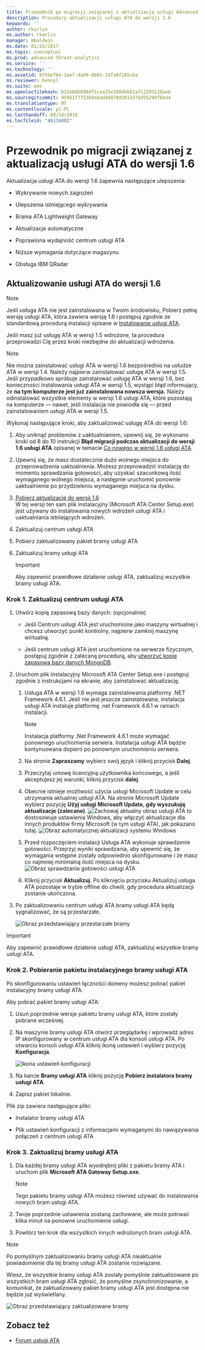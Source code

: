 ```yaml
---
title: Przewodnik po migracji związanej z aktualizacją usługi Advanced Threat Analytics do wersji 1.6 | Dokumentacja firmy Microsoft
description: Procedury aktualizacji usługi ATA do wersji 1.6
keywords: ''
author: rkarlin
ms.author: rkarlin
manager: mbaldwin
ms.date: 01/23/2017
ms.topic: conceptual
ms.prod: advanced-threat-analytics
ms.service: ''
ms.technology: ''
ms.assetid: 0756ef64-3aef-4a69-8981-24fa8f285c6a
ms.reviewer: bennyl
ms.suite: ems
ms.openlocfilehash: b32e8db898df1cea25e3d8dbb61a7c2293128aeb
ms.sourcegitcommit: 959b1f7753b9a8ad94870d2014376d55296fbbd4
ms.translationtype: MT
ms.contentlocale: pl-PL
ms.lasthandoff: 09/18/2018
ms.locfileid: "46134002"
---
```

# <a name="ata-update-to-16-migration-guide"></a>Przewodnik po migracji związanej z aktualizacją usługi ATA do wersji 1.6
Aktualizacja usługi ATA do wersji 1.6 zapewnia następujące ulepszenia:

-   Wykrywanie nowych zagrożeń

-   Ulepszenia istniejącego wykrywania

-   Brama ATA Lightweight Gateway

-   Aktualizacje automatyczne

-   Poprawiona wydajność centrum usługi ATA

-   Niższe wymagania dotyczące magazynu

-   Obsługa IBM QRadar

## <a name="updating-ata-to-version-16"></a>Aktualizowanie usługi ATA do wersji 1.6
> [!NOTE] 
> Jeśli usługa ATA nie jest zainstalowana w Twoim środowisku, Pobierz pełną wersję usługi ATA, która zawiera wersję 1.6 i postępuj zgodnie ze standardową procedurą instalacji opisane w [Instalowanie usługi ATA](install-ata-step1.md).

Jeśli masz już usługę ATA w wersji 1.5 wdrożone, ta procedura przeprowadzi Cię przez kroki niezbędne do aktualizacji wdrożenia.

> [!NOTE] 
> Nie można zainstalować usługi ATA w wersji 1.6 bezpośrednio na usłudze ATA w wersji 1.4. Należy najpierw zainstalować usługę ATA w wersji 1.5. Jeśli przypadkowo spróbuje zainstalować usługę ATA w wersji 1.6, bez konieczności instalowania usługi ATA w wersji 1.5, wystąpi błąd informujący, że **na tym komputerze jest już zainstalowana nowsza wersja.** Należy odinstalować wszystkie elementy w wersji 1.6 usługi ATA, które pozostają na komputerze — nawet, jeśli instalacja nie powiodła się — przed zainstalowaniem usługi ATA w wersji 1.5.

Wykonaj następujące kroki, aby zaktualizować usługę ATA do wersji 1.6:

1. Aby uniknąć problemów z uaktualnianiem, upewnij się, że wykonano kroki od 8 do 10 instrukcji **Błąd migracji podczas aktualizacji do wersji 1.6 usługi ATA** opisanej w temacie [Co nowego w wersji 1.6 usługi ATA](whats-new-version-1.6.md).
2. Upewnij się, że masz dostatecznie dużo wolnego miejsca do przeprowadzenia uaktualnienia. Możesz przeprowadzić instalację do momentu sprawdzania gotowości, aby uzyskać szacunkową ilość wymaganego wolnego miejsca, a następnie uruchomić ponownie uaktualnienie po przydzieleniu wymaganego miejsca na dysku.
1.  [Pobierz aktualizację do wersji 1.6](http://www.microsoft.com/evalcenter/evaluate-microsoft-advanced-threat-analytics)<br>
W tej wersji ten sam plik instalacyjny (Microsoft ATA Center Setup.exe) jest używany do instalowania nowych wdrożeń usługi ATA i uaktualniania istniejących wdrożeń.

2.  Zaktualizuj centrum usługi ATA

3.  Pobierz zaktualizowany pakiet bramy usługi ATA

4.  Zaktualizuj bramy usługi ATA

    > [!IMPORTANT]
    > Aby zapewnić prawidłowe działanie usługi ATA, zaktualizuj wszystkie bramy usługi ATA.

### <a name="step-1-update-the-ata-center"></a>Krok 1. Zaktualizuj centrum usługi ATA

1.  Utwórz kopię zapasową bazy danych: (opcjonalnie)

    -   Jeśli Centrum usługi ATA jest uruchomione jako maszyny wirtualnej i chcesz utworzyć punkt kontrolny, najpierw zamknij maszynę wirtualną.

    -   Jeśli centrum usługi ATA jest uruchomione na serwerze fizycznym, postępuj zgodnie z zalecaną procedurą, aby [utworzyć kopię zapasową bazy danych MongoDB](https://docs.mongodb.org/manual/core/backups/).

2.  Uruchom plik instalacyjny Microsoft ATA Center Setup.exe i postępuj zgodnie z instrukcjami na ekranie, aby zainstalować aktualizację.

    1.  Usługa ATA w wersji 1.6 wymaga zainstalowania platformy .NET Framework 4.6.1. Jeśli nie jest jeszcze zainstalowana, instalacja usługi ATA instaluje platformę .net Framework 4.6.1 w ramach instalacji.
    
        > [!NOTE] 
        > Instalacja platformy .Net Framework 4.6.1 może wymagać ponownego uruchomienia serwera. Instalacja usługi ATA będzie kontynuowana dopiero po ponownym uruchomieniu serwera.
    
    2.  Na stronie **Zapraszamy** wybierz swój język i kliknij przycisk **Dalej**.

    3.  Przeczytaj umowę licencyjną użytkownika końcowego, a jeśli akceptujesz jej warunki, kliknij przycisk **dalej**.

    4.  Obecnie istnieje możliwość użycia usługi Microsoft Update w celu utrzymania aktualnej usługi ATA.  Na stronie Microsoft Update wybierz pozycję **Użyj usługi Microsoft Update, gdy wyszukuję aktualizacje (zalecane)**.
    ![Zachowaj aktualny obraz usługi ATA](media/ata_ms_update.png) to dostosowuje ustawienia Windows, aby włączyć aktualizacje dla innych produktów firmy Microsoft (w tym usługi ATA), jak pokazano tutaj. 
     ![Obraz automatycznej aktualizacji systemu Windows](media/ata_installupdatesautomatically.png)

    5.  Przed rozpoczęciem instalacji Usługa ATA wykonuje sprawdzenie gotowości. Przejrzyj wyniki sprawdzania, aby upewnić się, że wymagania wstępne zostały odpowiednio skonfigurowane i że masz co najmniej minimalną ilość miejsca na dysku. 
    ![Obraz sprawdzania gotowości usługi ATA](media/ata_install_readinesschecks.png)

    6.  Kliknij przycisk **Aktualizuj**. Po kliknięciu przycisku Aktualizuj usługa ATA pozostaje w trybie offline do chwili, gdy procedura aktualizacji zostanie ukończona.

3.  Po zaktualizowaniu centrum usługi ATA bramy usługi ATA będą sygnalizować, że są przestarzałe.

    ![Obraz przedstawiający przestarzałe bramy](media/ATA-center-outdated.png)

> [!IMPORTANT] 
> Aby zapewnić prawidłowe działanie usługi ATA, zaktualizuj wszystkie bramy usługi ATA.

### <a name="step-2-download-the-ata-gateway-setup-package"></a>Krok 2. Pobieranie pakietu instalacyjnego bramy usługi ATA
Po skonfigurowaniu ustawień łączności domeny możesz pobrać pakiet instalacyjny bramy usługi ATA.

Aby pobrać pakiet bramy usługi ATA:

1.  Usuń poprzednie wersje pakietu bramy usługi ATA, które zostały pobrane wcześniej.

2.  Na maszynie bramy usługi ATA otwórz przeglądarkę i wprowadź adres IP skonfigurowany w centrum usługi ATA dla konsoli usługi ATA. Po otwarciu konsoli usługi ATA kliknij ikonę ustawień i wybierz pozycję **Konfiguracja**.

    ![Ikona ustawień konfiguracji](media/ATA-config-icon.png)

3.  Na karcie **Bramy usługi ATA** kliknij pozycję **Pobierz instalatora bramy usługi ATA**.

4.  Zapisz pakiet lokalnie.

Plik zip zawiera następujące pliki:

-   Instalator bramy usługi ATA

-   Plik ustawień konfiguracji z informacjami wymaganymi do nawiązywania połączeń z centrum usługi ATA

### <a name="step-3-update-the-ata-gateways"></a>Krok 3. Zaktualizuj bramy usługi ATA

1.  Dla każdej bramy usługi ATA wyodrębnij pliki z pakietu bramy ATA i uruchom plik **Microsoft ATA Gateway Setup.exe**.

    > [!NOTE] 
    > Tego pakietu bramy usługi ATA możesz również używać do instalowania nowych bram usługi ATA.

2.  Twoje poprzednie ustawienia zostaną zachowane, ale może potrwać kilka minut na ponowne uruchomienie usługi.

3.  Powtórz ten krok dla wszystkich innych wdrożonych bram usługi ATA.

> [!NOTE] 
> Po pomyślnym zaktualizowaniu bramy usługi ATA nieaktualne powiadomienie dla tej bramy usługi ATA zostanie rozwiązane.

Wiesz, że wszystkie bramy usługi ATA zostały pomyślnie zaktualizowane po wszystkich bram usługi ATA zgłosić, że pomyślne zsynchronizowanie, a komunikat, że zaktualizowany pakiet bramy usługi ATA jest dostępna nie będzie już wyświetlany.

![Obraz przedstawiający zaktualizowane bramy](media/ATA-gw-updated.png)


## <a name="see-also"></a>Zobacz też

- [Forum usługi ATA](https://social.technet.microsoft.com/Forums/security/home?forum=mata)
